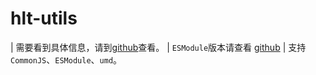 # hlt-utils
| 需要看到具体信息，请到[github](https://github.com/hlt-x/hlt-utils-basic)查看。
| `ESModule`版本请查看 [github](https://github.com/hlt-x/hlt-utils-es)
| 支持 `CommonJS`、`ESModule`、`umd`。